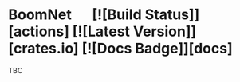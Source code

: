 # BoomNet &emsp; [![Build Status]][actions] [![Latest Version]][crates.io] [![Docs Badge]][docs]

TBC
